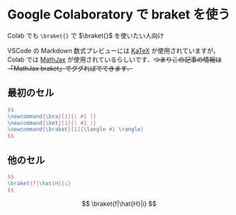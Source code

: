 # Google Colaboratory で braket を使う

Colab でも `\braket{}` で $\braket{}$ を使いたい人向け

VSCode の Markdown 数式プレビューには [KaTeX](https://katex.org/docs/supported.html) が使用されていますが，Colab では [MathJax](https://docs.mathjax.org/en/latest/input/tex/macros/index.html) が使用されているらしいです．~~つまりこの記事の情報は「MathJax braket」でググればでてきます．~~

## 最初のセル

```latex
$$
\newcommand{\bra}[1]{⟨ #1 |}
\newcommand{\ket}[1]{| #1 ⟩}
\newcommand{\braket}[1]{\langle #1 \rangle}
$$
```

## 他のセル

```latex
$$
\braket{f|\hat{H}|i}
$$
```

$$
\braket{f|\hat{H}|i}
$$
